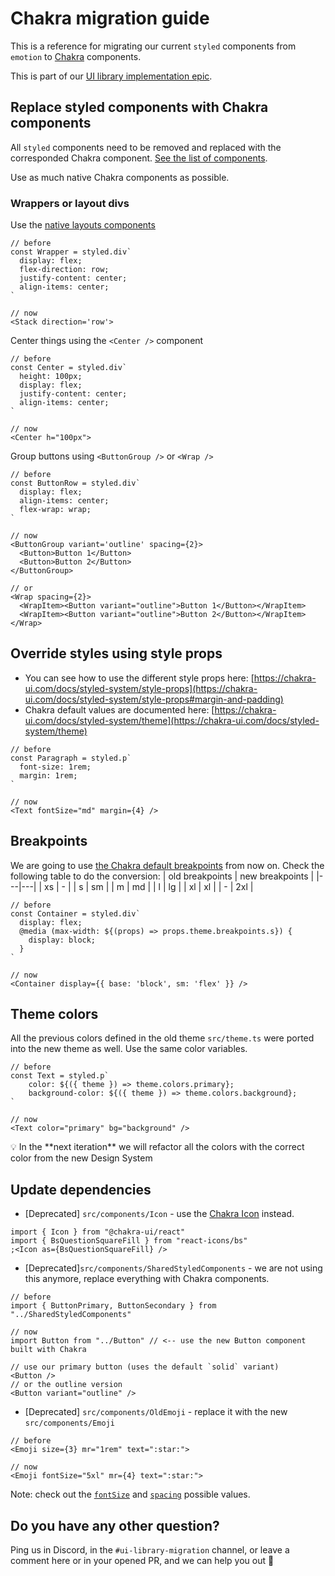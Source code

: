 # Chakra migration guide

This is a reference for migrating our current `styled` components from `emotion` to [Chakra](https://chakra-ui.com/) components.

This is part of our [UI library implementation epic](https://github.com/ethereum/ethereum-org-website/issues/6374).

## Replace styled components with Chakra components

All `styled` components need to be removed and replaced with the corresponded Chakra component. [See the list of components](https://chakra-ui.com/docs/components).

Use as much native Chakra components as possible.

### Wrappers or layout divs

Use the [native layouts components](https://chakra-ui.com/docs/components/box)

```tsx
// before
const Wrapper = styled.div`
  display: flex;
  flex-direction: row;
  justify-content: center;
  align-items: center;
`

// now
<Stack direction='row'>
```

Center things using the `<Center />` component

```tsx
// before
const Center = styled.div`
  height: 100px;
  display: flex;
  justify-content: center;
  align-items: center;
`

// now
<Center h="100px">
```

Group buttons using `<ButtonGroup />` or `<Wrap />`

```tsx
// before
const ButtonRow = styled.div`
  display: flex;
  align-items: center;
  flex-wrap: wrap;
`

// now
<ButtonGroup variant='outline' spacing={2}>
  <Button>Button 1</Button>
  <Button>Button 2</Button>
</ButtonGroup>

// or
<Wrap spacing={2}>
  <WrapItem><Button variant="outline">Button 1</Button></WrapItem>
  <WrapItem><Button variant="outline">Button 2</Button></WrapItem>
</Wrap>
```

## Override styles using style props

- You can see how to use the different style props here: [https://chakra-ui.com/docs/styled-system/style-props](https://chakra-ui.com/docs/styled-system/style-props#margin-and-padding)
- Chakra default values are documented here: [https://chakra-ui.com/docs/styled-system/theme](https://chakra-ui.com/docs/styled-system/theme)

```tsx
// before
const Paragraph = styled.p`
  font-size: 1rem;
  margin: 1rem;
`

// now
<Text fontSize="md" margin={4} />
```

## Breakpoints

We are going to use [the Chakra default breakpoints](https://chakra-ui.com/docs/styled-system/theme#breakpoints) from now on. Check the following table to do the conversion:
| old breakpoints | new breakpoints |
|---|---|
| xs | - |
| s | sm |
| m | md |
| l | lg |
| xl | xl |
| - | 2xl |

```tsx
// before
const Container = styled.div`
  display: flex;
  @media (max-width: ${(props) => props.theme.breakpoints.s}) {
    display: block;
  }
`

// now
<Container display={{ base: 'block', sm: 'flex' }} />
```

## Theme colors

All the previous colors defined in the old theme `src/theme.ts` were ported into the new theme as well. Use the same color variables.

```tsx
// before
const Text = styled.p`
	color: ${({ theme }) => theme.colors.primary};
	background-color: ${({ theme }) => theme.colors.background};
`

// now
<Text color="primary" bg="background" />
```

<aside>
💡 In the **next iteration** we will refactor all the colors with the correct color from the new Design System
</aside>

## Update dependencies

- [Deprecated] `src/components/Icon` - use the [Chakra Icon](https://chakra-ui.com/docs/components/icon/usage) instead.

```tsx
import { Icon } from "@chakra-ui/react"
import { BsQuestionSquareFill } from "react-icons/bs"
;<Icon as={BsQuestionSquareFill} />
```

- [Deprecated]`src/components/SharedStyledComponents` - we are not using this anymore, replace everything with Chakra components.

```tsx
// before
import { ButtonPrimary, ButtonSecondary } from "../SharedStyledComponents"

// now
import Button from "../Button" // <-- use the new Button component built with Chakra

// use our primary button (uses the default `solid` variant)
<Button />
// or the outline version
<Button variant="outline" />
```

- [Deprecated] `src/components/OldEmoji` - replace it with the new `src/components/Emoji`

```tsx
// before
<Emoji size={3} mr="1rem" text=":star:">

// now
<Emoji fontSize="5xl" mr={4} text=":star:">
```

Note: check out the [`fontSize`](https://chakra-ui.com/docs/styled-system/theme#typography) and [`spacing`](https://chakra-ui.com/docs/styled-system/theme#spacing) possible values.

## Do you have any other question?

Ping us in Discord, in the `#ui-library-migration` channel, or leave a comment here or in your opened PR, and we can help you out 💪
